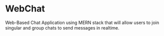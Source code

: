 # WebChat
Web-Based Chat Application using MERN stack that will allow users to join singular and group chats to send messages in realtime.
